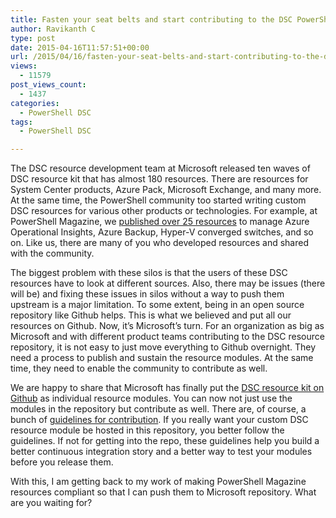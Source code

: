 ```yaml
---
title: Fasten your seat belts and start contributing to the DSC PowerShell resource repository!
author: Ravikanth C
type: post
date: 2015-04-16T11:57:51+00:00
url: /2015/04/16/fasten-your-seat-belts-and-start-contributing-to-the-dsc-powershell-resource-repository/
views:
  - 11579
post_views_count:
  - 1437
categories:
  - PowerShell DSC
tags:
  - PowerShell DSC

---
```

The DSC resource development team at Microsoft released ten waves of DSC resource kit that has almost 180 resources. There are resources for System Center products, Azure Pack, Microsoft Exchange, and many more. At the same time, the PowerShell community too started writing custom DSC resources for various other products or technologies. For example, at PowerShell Magazine, we [published over 25 resources][1] to manage Azure Operational Insights, Azure Backup, Hyper-V converged switches, and so on. Like us, there are many of you who developed resources and shared with the community.

The biggest problem with these silos is that the users of these DSC resources have to look at different sources. Also, there may be issues (there will be) and fixing these issues in silos without a way to push them upstream is a major limitation. To some extent, being in an open source repository like Github helps. This is what we believed and put all our resources on Github. Now, it&#8217;s Microsoft&#8217;s turn. For an organization as big as Microsoft and with different product teams contributing to the DSC resource repository, it is not easy to just move everything to Github overnight. They need a process to publish and sustain the resource modules. At the same time, they need to enable the community to contribute as well.

We are happy to share that Microsoft has finally put the [DSC resource kit on Github][2] as individual resource modules. You can now not just use the modules in the repository but contribute as well. There are, of course, a bunch of [guidelines for contribution][3]. If you really want your custom DSC resource module be hosted in this repository, you better follow the guidelines. If not for getting into the repo, these guidelines help you build a better continuous integration story and a better way to test your modules before you release them.

With this, I am getting back to my work of making PowerShell Magazine resources compliant so that I can push them to Microsoft repository. What are you waiting for?

[1]: https://github.com/rchaganti/DSCResources
[2]: https://github.com/PowerShell
[3]: https://github.com/PowerShell/DscResources/blob/master/CONTRIBUTING.md